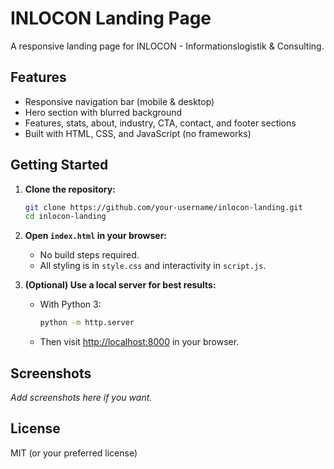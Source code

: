 # INLOCON Landing Page

A responsive landing page for INLOCON - Informationslogistik & Consulting.

## Features

- Responsive navigation bar (mobile & desktop)
- Hero section with blurred background
- Features, stats, about, industry, CTA, contact, and footer sections
- Built with HTML, CSS, and JavaScript (no frameworks)

## Getting Started

1. **Clone the repository:**
   ```bash
   git clone https://github.com/your-username/inlocon-landing.git
   cd inlocon-landing
   ```

2. **Open `index.html` in your browser:**
   - No build steps required.
   - All styling is in `style.css` and interactivity in `script.js`.

3. **(Optional) Use a local server for best results:**
   - With Python 3:
     ```bash
     python -m http.server
     ```
   - Then visit [http://localhost:8000](http://localhost:8000) in your browser.

## Screenshots

_Add screenshots here if you want._

## License

MIT (or your preferred license)
